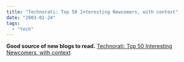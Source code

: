 ```yaml
---
title: "Technorati: Top 50 Interesting Newcomers, with context"
date: "2003-02-24"
tags: 
  - "tech"
---
```


**Good source of new blogs to read.** [Technorati: Top 50 Interesting Newcomers, with context](http://www.technorati.com/cosmos/interestingnewcomers.html)
